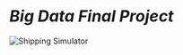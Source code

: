 # *Big Data Final Project*

![Shipping Simulator](https://user-images.githubusercontent.com/66558110/137342555-ea34c2d2-28d6-458f-94e8-5d74a2ec39e8.png)
